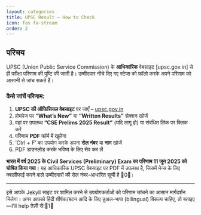 ```yaml
---
layout: categories
title: UPSC Result – How to Check
icon: fas fa-stream
order: 2
---
```


##  परिचय  
UPSC (Union Public Service Commission) के **आधिकारिक** वेबसाइट [upsc.gov.in] से ही परीक्षा परिणाम की पुष्टि की जाती है। उम्मीदवार नीचे दिए गए स्टेप्स को फॉलो करके अपने परिणाम को आसानी से जांच सकते हैं।

###  कैसे जांचें परिणाम:

1. **UPSC की ऑफिसियल वेबसाइट** पर जाएँ – [upsc.gov.in](https://upsc.gov.in) 
2. होमपेज पर **“What’s New”** या **“Written Results”** सेक्शन खोजें  
3. वहां पर उपलब्ध **“CSE Prelims 2025 Result”** (यदि लागू हो) या संबंधित लिंक पर क्लिक करें  
4. परिणाम **PDF** फॉर्म में खुलेगा  
5. ‘Ctrl + F’ का उपयोग करके अपना **रोल नंबर** या **नाम** खोजें  
6. PDF डाउनलोड करके भविष्य के लिए सेव कर लें  

**भारत में वर्ष 2025 के Civil Services (Preliminary) Exam का परिणाम 11 जून 2025 को घोषित किया गया**। यह आधिकारिक UPSC वेबसाइट पर PDF में उपलब्ध है, जिसमें मेन्स के लिए क्वालीफाई करने वाले उम्मीदवारों की रोल नंबर-आधारित सूची है 0।

---

इसे आपके Jekyll साइट पर शामिल करने से उपयोगकर्ताओं को परिणाम जांचने का आसान मार्गदर्शन मिलेगा। अगर आपको हिंदी शीर्षक/बटन आदि के लिए डुअल-भाषा (bilingual) विकल्प चाहिए, तो बताइए—I’ll help तेज़ी से!1
